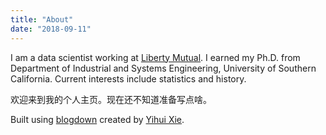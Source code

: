 ```yaml
---
title: "About"
date: "2018-09-11"
---
```


I am a data scientist working at [Liberty Mutual](https://www.libertymutual.com/). I earned my Ph.D. from Department of Industrial and Systems Engineering, University of Southern California. Current interests include statistics and history. 

欢迎来到我的个人主页。现在还不知道准备写点啥。

Built using [blogdown](https://bookdown.org/yihui/blogdown/) created by [Yihui Xie](https://yihui.name/).

